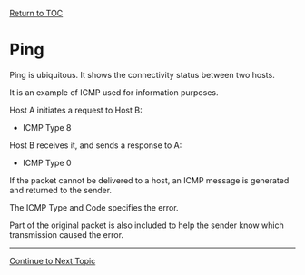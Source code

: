<a href="https://github.com/CyberTrainingUSAF/08-Network-Programming/blob/master/00-Table-of-Contents.md" > Return to TOC </a>

# Ping

Ping is ubiquitous. It shows the connectivity status between two hosts.

It is an example of ICMP used for information purposes.

Host A initiates a request to Host B:

* ICMP Type 8

Host B receives it, and sends a response to A:

* ICMP Type 0

If the packet cannot be delivered to a host, an ICMP message is generated and returned to the sender.

The ICMP Type and Code specifies the error.

Part of the original packet is also included to help the sender know which transmission caused the error.

---

<a href="https://github.com/CyberTrainingUSAF/08-Network-Programming/blob/master/05-osi-layer-3/icmp-errors.md" > Continue to Next Topic </a>
